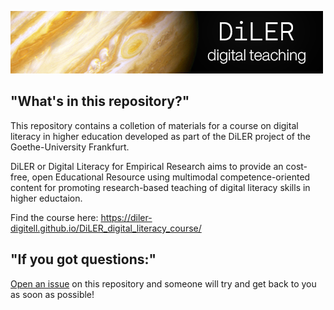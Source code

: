 ![logo](lecture/static/logo.png)

## "What's in this repository?"

This repository contains a colletion of materials for a course on digital literacy in higher education developed as part of the DiLER project of the Goethe-University Frankfurt.

DiLER or Digital Literacy for Empirical Research aims to provide an cost-free, open Educational Resource using multimodal competence-oriented content for promoting research-based teaching of digital literacy skills in higher eductaion.


Find the course here: https://diler-digitell.github.io/DiLER_digital_literacy_course/


## "If you got questions:"

[Open an issue]() on this repository and someone will try and get back to you as soon as possible!
